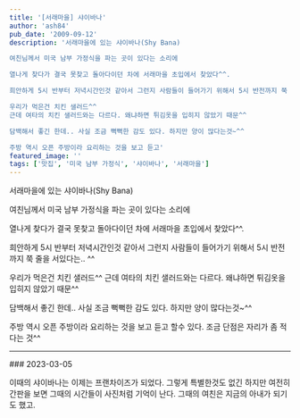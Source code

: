 ```yaml
---
title: '[서래마을] 샤이바나'
author: 'ash84'
pub_date: '2009-09-12'
description: '서래마을에 있는 샤이바나(Shy Bana)

여친님께서 미국 남부 가정식을 파는 곳이 있다는 소리에

열나게 찾다가 결국 못찾고 돌아다이던 차에 서래마을 초입에서 찾았다^^.

희안하게 5시 반부터 저녁시간인것 같아서 그런지 사람들이 들어가기 위해서 5시 반전까지 쭉 줄을 서있다는.. ^^

우리가 먹은건 치킨 샐러드^^
근데 여타의 치킨 샐러드와는 다르다. 왜냐하면 튀김옷을 입히지 않았기 때문^^

담백해서 좋긴 한데.. 사실 조금 뻑뻑한 감도 있다. 하지만 양이 많다는것~^^

주방 역시 오픈 주방이라 요리하는 것을 보고 듣고'
featured_image: ''
tags: ['맛집', '미국 남부 가정식', '샤이바나', '서래마을']
---
```


서래마을에 있는 샤이바나(Shy Bana)

여친님께서 미국 남부 가정식을 파는 곳이 있다는 소리에

열나게 찾다가 결국 못찾고 돌아다이던 차에 서래마을 초입에서 찾았다^^.

희안하게 5시 반부터 저녁시간인것 같아서 그런지 사람들이 들어가기 위해서 5시 반전까지 쭉 줄을 서있다는.. ^^

우리가 먹은건 치킨 샐러드^^
근데 여타의 치킨 샐러드와는 다르다. 왜냐하면 튀김옷을 입히지 않았기 때문^^

담백해서 좋긴 한데.. 사실 조금 뻑뻑한 감도 있다. 하지만 양이 많다는것~^^

주방 역시 오픈 주방이라 요리하는 것을 보고 듣고 할수 있다.
조금 단점은 자리가 좀 적다는 것^^

<hr/>
### 2023-03-05

이때의 샤이바나는 이제는 프랜차이즈가 되었다. 그렇게 특별한것도 없긴 하지만 여전히 간판을 보면 그때의 시간들이 사진처럼 기억이 난다. 그때의 여친은 지금의 아내가 되기도 했고. 

